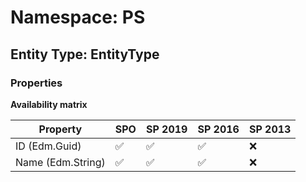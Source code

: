 # Namespace: PS

## Entity Type: EntityType

### Properties

**Availability matrix**

Property | SPO | SP 2019 | SP 2016 | SP 2013
----------|-----|---------|---------|--------
ID (Edm.Guid) | ✅ | ✅ | ✅ | ❌
Name (Edm.String) | ✅ | ✅ | ✅ | ❌

